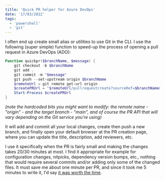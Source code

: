 ```yaml
---
title: 'Quick PR helper for Azure DevOps'
date: '17/03/2022'
tags:
  - 'powershell'
  - 'git'
---
```


I often end up create small alias or utilities to use Git in the CLI.
I use the following (super simple) function to speed-up the process of opening a pull request in Azure DevOps (ADO):

```powershell
Function quickpr($branchName, $message) {
    git checkout -b $branchName
    git add .
    git commit -m "$message"
    git push --set-upstream origin $branchName
    $remoteUrl = git remote get-url origin
    $createPRUrl = "$remoteUrl/pullrequestcreate?sourceRef=$branchName&targetRef=main"
    Start-Process $createPRUrl
}
```

_(note the hardcoded bits you might want to modify: the remote name - "origin" - and the target branch - "main", and of course the PR API that will vary depending on the Git service you're using)_

It will add and commit all your local changes, create then push a new branch, and finally open your default browser at the PR creation page, where you can update the title, description, add reviewers, etc.

I use it specifically when the PR is fairly small and making the changes takes 20/30 minutes at most.
I find it appropriate for example for configuration changes, nitpicks, dependency version bumps, etc., nothing that would require several commits and/or adding only some of the changed files.
It must save me about one minute per PR, and since it took me 5 minutes to write it, I'd say [it was worth the time](https://xkcd.com/1205/).
